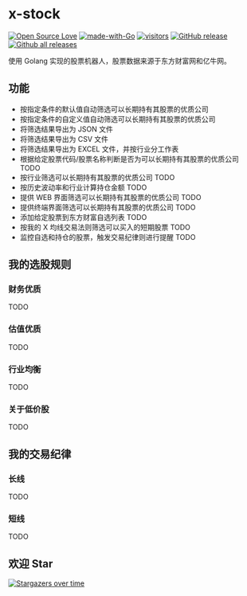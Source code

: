 # x-stock

[![Open Source Love](https://badges.frapsoft.com/os/v1/open-source.svg?v=103)](https://github.com/axiaoxin-com/x-stock/)
[![made-with-Go](https://img.shields.io/badge/Made%20with-Go-1f425f.svg)](http://golang.org)
[![visitors](https://visitor-badge.glitch.me/badge?page_id=axiaoxin-com.x-stock)](https://github.com/axiaoxin-com/x-stock)
[![GitHub release](https://img.shields.io/github/release/axiaoxin-com/x-stock.svg)](https://gitHub.com/axiaoxin-com/x-stock/releases/)
[![Github all releases](https://img.shields.io/github/downloads/axiaoxin-com/x-stock/total.svg)](https://gitHub.com/axiaoxin-com/x-stock/releases/)

使用 Golang 实现的股票机器人，股票数据来源于东方财富网和亿牛网。

## 功能

- 按指定条件的默认值自动筛选可以长期持有其股票的优质公司
- 按指定条件的自定义值自动筛选可以长期持有其股票的优质公司
- 将筛选结果导出为 JSON 文件
- 将筛选结果导出为 CSV 文件
- 将筛选结果导出为 EXCEL 文件，并按行业分工作表
- 根据给定股票代码/股票名称判断是否为可以长期持有其股票的优质公司 TODO
- 按行业筛选可以长期持有其股票的优质公司 TODO
- 按历史波动率和行业计算持仓金额 TODO
- 提供 WEB 界面筛选可以长期持有其股票的优质公司 TODO
- 提供终端界面筛选可以长期持有其股票的优质公司 TODO
- 添加给定股票到东方财富自选列表 TODO
- 按我的 X 均线交易法则筛选可以买入的短期股票 TODO
- 监控自选和持仓的股票，触发交易纪律则进行提醒 TODO

## 我的选股规则

### 财务优质

TODO

### 估值优质

TODO

### 行业均衡

TODO

### 关于低价股

TODO

## 我的交易纪律

### 长线

TODO

### 短线

TODO

## 欢迎 Star

[![Stargazers over time](https://starchart.cc/axiaoxin-com/x-stock.svg)](https://starchart.cc/axiaoxin-com/x-stock)
